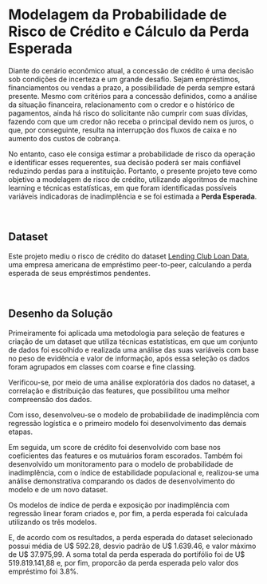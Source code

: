 # Modelagem da Probabilidade de Risco de Crédito e Cálculo da Perda Esperada

Diante do cenário econômico atual, a concessão de crédito é uma decisão sob condições de incerteza e um grande desafio. Sejam empréstimos, financiamentos ou vendas a prazo, a possibilidade de perda sempre estará presente. Mesmo com critérios para a concessão definidos, como a análise da situação financeira, relacionamento com o credor e o histórico de pagamentos, ainda há risco do solicitante não cumprir com suas dívidas, fazendo com que um credor não receba o principal devido nem os juros, o que, por conseguinte, resulta na interrupção dos fluxos de caixa e no aumento dos custos de cobrança. 

No entanto, caso ele consiga estimar a probabilidade de risco da operação e identificar esses requerentes, sua decisão poderá ser mais confiável reduzindo perdas para a instituição. Portanto, o presente projeto teve como objetivo a modelagem de risco de crédito, utilizando algoritmos de machine learning e técnicas estatísticas, em que foram identificadas possíveis variáveis indicadoras de inadimplência e se foi estimada a **Perda Esperada**.

<br>

## Dataset

Este projeto mediu o risco de crédito do dataset [Lending Club Loan Data](https://www.kaggle.com/datasets/ethon0426/lending-club-20072020q1), uma empresa americana de empréstimo peer-to-peer, calculando a perda esperada de seus empréstimos pendentes. 

<br>

## Desenho da Solução

Primeiramente foi aplicada uma metodologia para seleção de features e criação de um dataset que utiliza técnicas estatísticas, em que um conjunto de dados foi escolhido e realizada uma análise das suas variáveis com base no peso de evidência e valor de informação, após essa seleção os dados foram agrupados em classes com coarse e fine classing. 

Verificou-se, por meio de uma análise exploratória dos dados no dataset, a correlação e distribuição das features, que possibilitou uma melhor compreensão dos dados. 

Com isso, desenvolveu-se o modelo de probabilidade de inadimplência com regressão logística e o primeiro modelo foi desenvolvimento das demais etapas.

Em seguida, um score de crédito foi desenvolvido com base nos coeficientes das features e os mutuários foram escorados. Também foi desenvolvido um monitoramento para o modelo de probabilidade de inadimplência, com o índice de estabilidade populacional e, realizou-se uma análise demonstrativa comparando os dados de desenvolvimento do modelo e de um novo dataset. 

Os modelos de índice de perda e exposição por inadimplência com regressão linear foram criados e, por fim, a perda esperada foi calculada utilizando os três modelos.

E, de acordo com os resultados, a perda esperada do dataset selecionado possui média de U\$ 592.28, desvio padrão de U\$ 1.639.46, e valor máximo de U\$ 37.975,99. A soma total da perda esperada do portifólio foi de U\$ 519.819.141,88 e, por fim, proporcão da perda esperada pelo valor dos empréstimo foi 3.8%.
